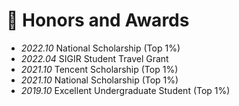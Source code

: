 # 🌟 Honors and Awards
- *2022.10* National Scholarship (Top 1%)
- *2022.04* SIGIR Student Travel Grant
- *2021.10* Tencent Scholarship (Top 1%)
- *2021.10* National Scholarship (Top 1%)
- *2019.10* Excellent Undergraduate Student (Top 1%)

